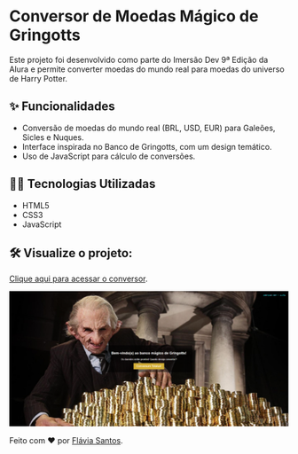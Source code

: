 # Conversor de Moedas Mágico de Gringotts



Este projeto foi desenvolvido como parte do Imersão Dev 9ª Edição da Alura e permite converter moedas do mundo real para moedas do universo de Harry Potter.

## ✨ Funcionalidades

- Conversão de moedas do mundo real (BRL, USD, EUR) para Galeões, Sicles e Nuques.
- Interface inspirada no Banco de Gringotts, com um design temático.
- Uso de JavaScript para cálculo de conversões.

## 👨‍💻 Tecnologias Utilizadas

- HTML5
- CSS3
- JavaScript

## 🛠 Visualize o projeto:

[Clique aqui para acessar o conversor](https://codepen.io/Flaviasants/pen/MYWzzzr).

![Interface do Conversor de Moedas](./tela-conversor-de-moedas.png)

Feito com ❤️ por [Flávia Santos](https://github.com/Flaviasants).